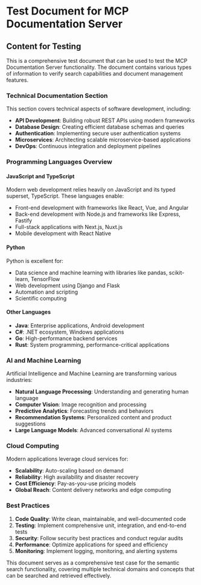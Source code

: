 # Test Document for MCP Documentation Server

## Content for Testing

This is a comprehensive test document that can be used to test the MCP Documentation Server functionality. The document contains various types of information to verify search capabilities and document management features.

### Technical Documentation Section

This section covers technical aspects of software development, including:

- **API Development**: Building robust REST APIs using modern frameworks
- **Database Design**: Creating efficient database schemas and queries
- **Authentication**: Implementing secure user authentication systems
- **Microservices**: Architecting scalable microservice-based applications
- **DevOps**: Continuous integration and deployment pipelines

### Programming Languages Overview

#### JavaScript and TypeScript
Modern web development relies heavily on JavaScript and its typed superset, TypeScript. These languages enable:
- Front-end development with frameworks like React, Vue, and Angular
- Back-end development with Node.js and frameworks like Express, Fastify
- Full-stack applications with Next.js, Nuxt.js
- Mobile development with React Native

#### Python
Python is excellent for:
- Data science and machine learning with libraries like pandas, scikit-learn, TensorFlow
- Web development using Django and Flask
- Automation and scripting
- Scientific computing

#### Other Languages
- **Java**: Enterprise applications, Android development
- **C#**: .NET ecosystem, Windows applications
- **Go**: High-performance backend services
- **Rust**: System programming, performance-critical applications

### AI and Machine Learning

Artificial Intelligence and Machine Learning are transforming various industries:

- **Natural Language Processing**: Understanding and generating human language
- **Computer Vision**: Image recognition and processing
- **Predictive Analytics**: Forecasting trends and behaviors
- **Recommendation Systems**: Personalized content and product suggestions
- **Large Language Models**: Advanced conversational AI systems

### Cloud Computing

Modern applications leverage cloud services for:
- **Scalability**: Auto-scaling based on demand
- **Reliability**: High availability and disaster recovery
- **Cost Efficiency**: Pay-as-you-use pricing models
- **Global Reach**: Content delivery networks and edge computing

### Best Practices

1. **Code Quality**: Write clean, maintainable, and well-documented code
2. **Testing**: Implement comprehensive unit, integration, and end-to-end tests
3. **Security**: Follow security best practices and conduct regular audits
4. **Performance**: Optimize applications for speed and efficiency
5. **Monitoring**: Implement logging, monitoring, and alerting systems

This document serves as a comprehensive test case for the semantic search functionality, covering multiple technical domains and concepts that can be searched and retrieved effectively.

